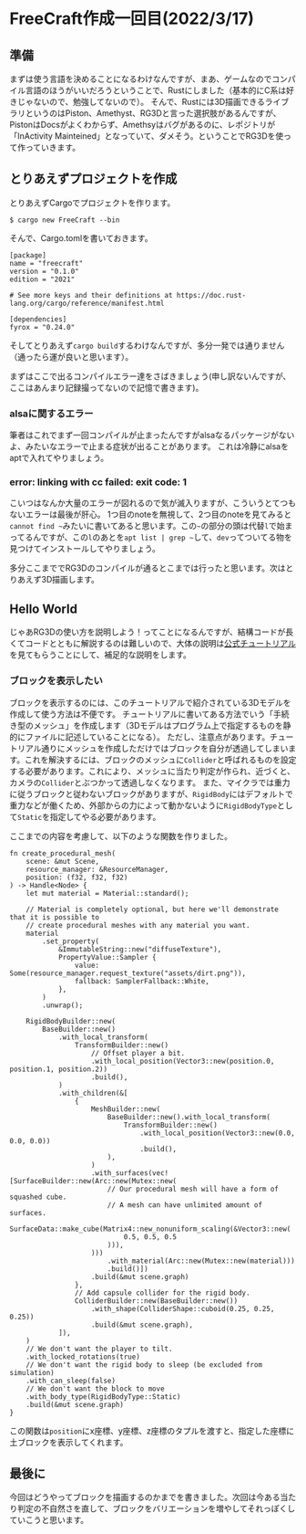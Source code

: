 # FreeCraft作成一回目(2022/3/17)

## 準備
まずは使う言語を決めることになるわけなんですが、まあ、ゲームなのでコンパイル言語のほうがいいだろうということで、Rustにしました（基本的にC系は好きじゃないので、勉強してないので）。
そんで、Rustには3D描画できるライブラリというのはPiston、Amethyst、RG3Dと言った選択肢があるんですが、PistonはDocsがよくわからず、Amethsyはバグがあるのに、レポジトリが「InActivity Mainteined」となっていて、ダメそう。ということでRG3Dを使って作っていきます。

## とりあえずプロジェクトを作成
とりあえずCargoでプロジェクトを作ります。
```
$ cargo new FreeCraft --bin
```
そんで、Cargo.tomlを書いておきます。
```
[package]
name = "freecraft"
version = "0.1.0"
edition = "2021"

# See more keys and their definitions at https://doc.rust-lang.org/cargo/reference/manifest.html

[dependencies]
fyrox = "0.24.0"
```
そしてとりあえず`cargo build`するわけなんですが、多分一発では通りません（通ったら運が良いと思います）。

まずはここで出るコンパイルエラー達をさばきましょう(申し訳ないんですが、ここはあんまり記録撮ってないので記憶で書きます)。

### alsaに関するエラー
筆者はこれでまず一回コンパイルが止まったんですがalsaなるパッケージがないよ、みたいなエラーで止まる症状が出ることがあります。
これは冷静にalsaをaptで入れてやりましょう。

### error: linking with cc failed: exit code: 1
こいつはなんか大量のエラーが図れるので気が滅入りますが、こういうとてつもないエラーは最後が肝心。
1つ目のnoteを無視して、2つ目のnoteを見てみると`cannot find ~`みたいに書いてあると思います。この`~`の部分の頭は代替`l`で始まってるんですが、この`l`のあとを`apt list | grep ~`して、`dev`ってついてる物を見つけてインストールしてやりましょう。

多分ここまででRG3Dのコンパイルが通るとこまでは行ったと思います。次はとりあえず3D描画します。

## Hello World
じゃあRG3Dの使い方を説明しよう！ってことになるんですが、結構コードが長くてコードとともに解説するのは難しいので、大体の説明は[公式チュートリアル](https://fyrox-book.github.io/fyrox/tutorials/fps/tutorial-1/tutorial-part-1.html)を見てもらうことにして、補足的な説明をします。

### ブロックを表示したい
ブロックを表示するのには、このチュートリアルで紹介されている3Dモデルを作成して使う方法は不便です。
チュートリアルに書いてある方法でいう「手続き型のメッシュ」を作成します（3Dモデルはプログラム上で指定するものを静的にファイルに記述していることになる）。
ただし、注意点があります。チュートリアル通りにメッシュを作成しただけではブロックを自分が透過してしまいます。これを解決するには、ブロックのメッシュに`Collider`と呼ばれるものを設定する必要があります。これにより、メッシュに当たり判定が作られ、近づくと、カメラの`Collider`とぶつかって透過しなくなります。
また、マイクラでは重力に従うブロックと従わないブロックがありますが、`RigidBody`にはデフォルトで重力などが働くため、外部からの力によって動かないように`RigidBodyType`として`Static`を指定してやる必要があります。

ここまでの内容を考慮して、以下のような関数を作りました。
```
fn create_procedural_mesh(
    scene: &mut Scene,
    resource_manager: &ResourceManager,
    position: (f32, f32, f32)
) -> Handle<Node> {
    let mut material = Material::standard();

    // Material is completely optional, but here we'll demonstrate that it is possible to
    // create procedural meshes with any material you want.
    material
        .set_property(
            &ImmutableString::new("diffuseTexture"),
            PropertyValue::Sampler {
                value: Some(resource_manager.request_texture("assets/dirt.png")),
                fallback: SamplerFallback::White,
            },
        )
        .unwrap();
    
    RigidBodyBuilder::new(
        BaseBuilder::new()
            .with_local_transform(
                TransformBuilder::new()
                    // Offset player a bit.
                    .with_local_position(Vector3::new(position.0, position.1, position.2))
                    .build(),
            )
            .with_children(&[
                {
                    MeshBuilder::new(
                        BaseBuilder::new().with_local_transform(
                            TransformBuilder::new()
                                .with_local_position(Vector3::new(0.0, 0.0, 0.0))
                                .build(),
                        ),
                    )
                    .with_surfaces(vec![SurfaceBuilder::new(Arc::new(Mutex::new(
                        // Our procedural mesh will have a form of squashed cube.
                        // A mesh can have unlimited amount of surfaces.
                        SurfaceData::make_cube(Matrix4::new_nonuniform_scaling(&Vector3::new(
                            0.5, 0.5, 0.5
                        ))),
                    )))
                        .with_material(Arc::new(Mutex::new(material)))
                        .build()])
                    .build(&mut scene.graph)
                },
                // Add capsule collider for the rigid body.
                ColliderBuilder::new(BaseBuilder::new())
                    .with_shape(ColliderShape::cuboid(0.25, 0.25, 0.25))
                    .build(&mut scene.graph),
            ]),
    )
    // We don't want the player to tilt.
    .with_locked_rotations(true)
    // We don't want the rigid body to sleep (be excluded from simulation)
    .with_can_sleep(false)
    // We don't want the block to move
    .with_body_type(RigidBodyType::Static)
    .build(&mut scene.graph)
}
```
この関数は`position`にx座標、y座標、z座標のタプルを渡すと、指定した座標に土ブロックを表示してくれます。

## 最後に
今回はどうやってブロックを描画するのかまでを書きました。次回は今ある当たり判定の不自然さを直して、ブロックをバリエーションを増やしてそれっぽくしていこうと思います。